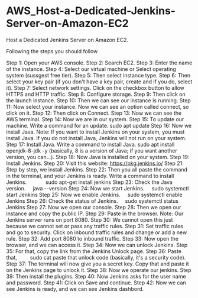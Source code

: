 # AWS_Host-a-Dedicated-Jenkins-Server-on-Amazon-EC2

Host a Dedicated Jenkins Server on Amazon EC2.

Following the steps you should follow

Step 1: Open your AWS console.
Step 2: Search EC2.
Step 3: Enter the name of the instance.
Step 4: Select our virtual machine or Select operating system (sussgest free tier).
Step 5: Then select instance type.
Step 6: Then select your key pair (if you don't have a key pair, create and if you do, select it).
Step 7: Select network settings.
Click on the checkbox button to allow HTTPS and HTTP traffic.
Step 8: Configure storage.
Step 9: Then click on the launch instance.
Step 10: Then we can see our instance is running.
Step 11: Now select your instance. Now we can see an option called connect, so click on it.
Step 12: Then click on Connect.
Step 13: Now we can see the AWS terminal.
Step 14: Now we are in our system.
Step 15: To update our machine.
Write a command for an update.
sudo apt update
Step 16: Now we install Java.
Note: If you want to install Jenkins on your system, you must install Java. If you do not install Java, Jenkins will not run on your system.
Step 17: Install Java.
Write a command to install Java.
sudo apt install openjdk-8-jdk -y (basically, 8 is a version of Java; if you want another version, you can...).
Step 18: Now Java is installed on your system.
Step 19: Install Jenkins.
Step 20: Visit this website: https://pkg.jenkins.io/
Step 21: Step by step, we install Jenkins.
Step 22: Then you all paste the command in the terminal, and your Jenkins is ready.
Write a command to install Jenkins.
            sudo apt-get install jenkins
Step 23: Check the Java version.
    java --version
Step 24: Now we start Jenkins.
    sudo systemctl start Jenkins
Step 25: Now we enable Jenkins.
    sudo systemctl enable Jenkins
Step 26: Check the status of Jenkins.
    sudo systemctl status Jenkins
Step 27: Now we open our console.
Step 28: Then we open our instance and copy the public IP.
Step 29: Paste in the browser.
Note: Our Jenkins server runs on port 8080.
Step 30: We cannot open this just because we cannot set or pass any traffic rules.
Step 31: Set traffic rules and go to security. Click on inbound traffic rules and change or add a new rule.
Step 32: Add port 8080 to inbound traffic.
Step 33: Now open the browser, and we can access it.
Step 34: Now we can unlock Jenkins.
Step 35: For that, copy the link from the Jenkins Unlock page.
Step 36: Paste that,
        sudo cat paste that unlock code (basically, it's a security code).
Step 37: The terminal will now give you a secret key. Copy that and paste it on the Jenkins page to unlock it.
Step 38: Now we operate our jenkins.
Step 39: Then install the plugins.
Step 40: Now Jenkins asks for the user name and password.
Step 41: Click on Save and continue.
Step 42: Now we can see Jenkins is ready, and we can see Jenkins dashbord.
